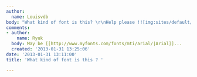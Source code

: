 ```yaml
---
author:
  name: Louisvdb
body: "What kind of font is this? \r\nHelp please !![img:sites/default/files/old-images/IMG-20130131-WA0000_5138.jpg]"
comments:
- author:
    name: Ryuk
  body: May be [[http://www.myfonts.com/fonts/mti/arial/|Arial]]...
  created: '2013-01-31 13:25:06'
date: '2013-01-31 13:11:00'
title: 'What kind of font is this ? '

---
```

